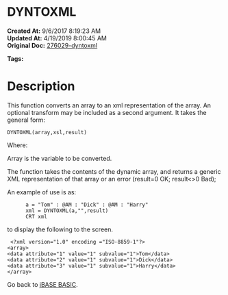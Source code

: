 # DYNTOXML

**Created At:** 9/6/2017 8:19:23 AM  
**Updated At:** 4/19/2019 8:00:45 AM  
**Original Doc:** [276029-dyntoxml](https://docs.jbase.com/36868-jbase-basic/276029-dyntoxml)  

**Tags:**
<badge text='xmlto' vertical='middle' />
<badge text='toxml' vertical='middle' />

# Description

This function converts an array to an xml representation of the array. An optional transform may be included as a second argument. It takes the general form:

```
DYNTOXML(array,xsl,result)
```

Where:

Array is the variable to be converted.

The function takes the contents of the dynamic array, and returns a generic XML representation of that array or an error (result=0 OK; result&lt;&gt;0 Bad);

An example of use is as:

```
      a = "Tom" : @AM : "Dick" : @AM : "Harry"
      xml = DYNTOXML(a,"",result)
      CRT xml
```

to display the following to the screen.

```
 <?xml version="1.0" encoding ="ISO-8859-1"?>
<array>
<data attribute="1" value="1" subvalue="1">Tom</data>
<data attribute="2" value="1" subvalue="1">Dick</data>
<data attribute="3" value="1" subvalue="1">Harry</data>
</array>
```



Go back to [jBASE BASIC](./../jbase-basic-programmers-reference-guide).
